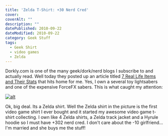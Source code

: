 ```yaml
---
title: 'Zelda T-Shirt: +30 Nerd Cred'
cover: 
coverAlt: ""
description: ""
datePublished: 2010-09-22  
dateModified: 2010-09-22 
category: Geek Stuff
tags:
  - Geek Shirt
  - video games
  - Zelda
---
```


Dorkly.com is one of the many geek/dork/nerd blogs I subscribe to and actually read. Well today they posted up an article titled [7 Real Life Items and Their Stats](http://www.dorkly.com/article/3026/7-real-life-items-and-in-game-stats) that hits home for me. Yes, I own a several toy lightsabers and one of the expensive ForceFX sabers. This is what caught my attention:

[![alt](http://blog.worthyd.com/wp-content/uploads/2010/09/a1f46f16cae769f7ed5e7ff7c166f50d-300x164.jpg)](http://blog.worthyd.com/wp-content/uploads/2010/09/a1f46f16cae769f7ed5e7ff7c166f50d.jpg)

Ok, big deal. Its a Zelda shirt. Well the Zelda shirt in the picture is the first video game shirt I ever bought and it started my awesome video game t-shirt collecting. I own like 4 Zelda shirts, a Zelda track jacket and a Hyrule hoodie so I must have +302 nerd cred. I don't care about the -10 girlfriend... I'm married and she buys me the stuff!
